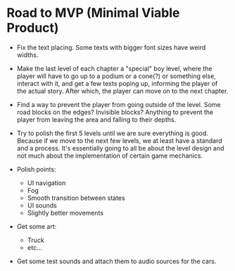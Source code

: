 # Road to MVP (Minimal Viable Product) 

- Fix the text placing. Some texts with bigger font sizes have weird widths.

- Make the last level of each chapter a "special" boy level, where the player will have to go up to a podium or a cone(?) or something else, interact with it, and get a few texts poping up, informing the player of the actual story. After which, the player can move on to the next chapter. 

- Find a way to prevent the player from going outside of the level. Some road blocks on the edges? Invisible blocks? Anything to prevent the player from leaving the area and falling to their depths. 

- Try to polish the first 5 levels until we are sure everything is good. Because if we move to the next few levels, we at least have a standard and a process. It's essentially going to all be about the level design and not much about the implementation of certain 
game mechanics.

- Polish points: 
    - UI navigation 
    - Fog 
    - Smooth transition between states 
    - UI sounds 
    - Slightly better movements

- Get some art:
    - Truck 
    - etc...

- Get some test sounds and attach them to audio sources for the cars.
